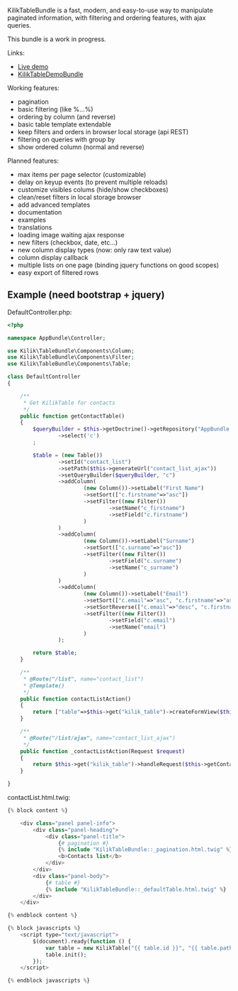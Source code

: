 KilikTableBundle is a fast, modern, and easy-to-use way to manipulate paginated 
information, with filtering and ordering features, with ajax queries.

This bundle is a work in progress.

Links:
- [Live demo](http://tabledemo.kilik.fr/)
- [KilikTableDemoBundle](https://github.com/KilikFr/TableDemoBundle)

Working features:
- pagination
- basic filtering (like %...%)
- ordering by column (and reverse)
- basic table template extendable
- keep filters and orders in browser local storage (api REST)
- filtering on queries with group by
- show ordered column (normal and reverse)

Planned features:
- max items per page selector (customizable)
- delay on keyup events (to prevent multiple reloads)
- customize visibles colums (hide/show checkboxes)
- clean/reset filters in local storage browser
- add advanced templates
- documentation
- examples
- translations
- loading image waiting ajax response
- new filters (checkbox, date, etc...)
- new column display types (now: only raw text value)
- column display callback
- multiple lists on one page (binding jquery functions on good scopes)
- easy export of filtered rows

## Example (need bootstrap + jquery)

DefaultController.php:
```php
<?php

namespace AppBundle\Controller;

use Kilik\TableBundle\Components\Column;
use Kilik\TableBundle\Components\Filter;
use Kilik\TableBundle\Components\Table;

class DefaultController
{

    /**
     * Get KilikTable for contacts
     */
    public function getContactTable()
    {
        $queryBuilder = $this->getDoctrine()->getRepository("AppBundle:Contact")->createQueryBuilder("c")
                ->select('c')
        ;

        $table = (new Table())
                ->setId("contact_list")
                ->setPath($this->generateUrl("contact_list_ajax"))
                ->setQueryBuilder($queryBuilder, "c")
                ->addColumn(
                        (new Column())->setLabel("First Name")
                        ->setSort(["c.firstname"=>"asc"])
                        ->setFilter((new Filter())
                                ->setName("c_firstname")
                                ->setField("c.firstname")
                        )
                )
                ->addColumn(
                        (new Column())->setLabel("Surname")
                        ->setSort(["c.surname"=>"asc"])
                        ->setFilter((new Filter())
                                ->setField("c.surname")
                                ->setName("c_surname")
                        )
                )
                ->addColumn(
                        (new Column())->setLabel("Email")
                        ->setSort(["c.email"=>"asc", "c.firstname"=>"asc", "c.surname"=>"asc"])
                        ->setSortReverse(["c.email"=>"desc", "c.firstname"=>"asc", "c.surname"=>"asc"])
                        ->setFilter((new Filter())
                                ->setField("c.email")
                                ->setName("email")
                        )
                );

        return $table;
    }

    /**
     * @Route("/list", name="contact_list")
     * @Template()
     */
    public function contactListAction()
    {
        return ["table"=>$this->get("kilik_table")->createFormView($this->getContactTable())];
    }

    /**
     * @Route("/list/ajax", name="contact_list_ajax")
     */
    public function _contactListAction(Request $request)
    {
        return $this->get("kilik_table")->handleRequest($this->getContactTable(), $request);
    }

}
```

contactList.html.twig:
```php
{% block content %}

    <div class="panel panel-info">        
        <div class="panel-heading">        
            <div class="panel-title">
                {# pagination #}
                {% include "KilikTableBundle::_pagination.html.twig" %}
                <b>Contacts list</b>
            </div>
        </div>        
        <div class="panel-body">        
            {# table #}
            {% include "KilikTableBundle::_defaultTable.html.twig" %}
        </div>        
    </div>        

{% endblock content %}

{% block javascripts %}
    <script type="text/javascript">
        $(document).ready(function () {
            var table = new KilikTable("{{ table.id }}", "{{ table.path }}");
            table.init();
        });
    </script>

{% endblock javascripts %}
```